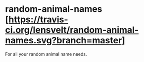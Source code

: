 # random-animal-names [https://travis-ci.org/lensvelt/random-animal-names.svg?branch=master]

For all your random animal name needs.
